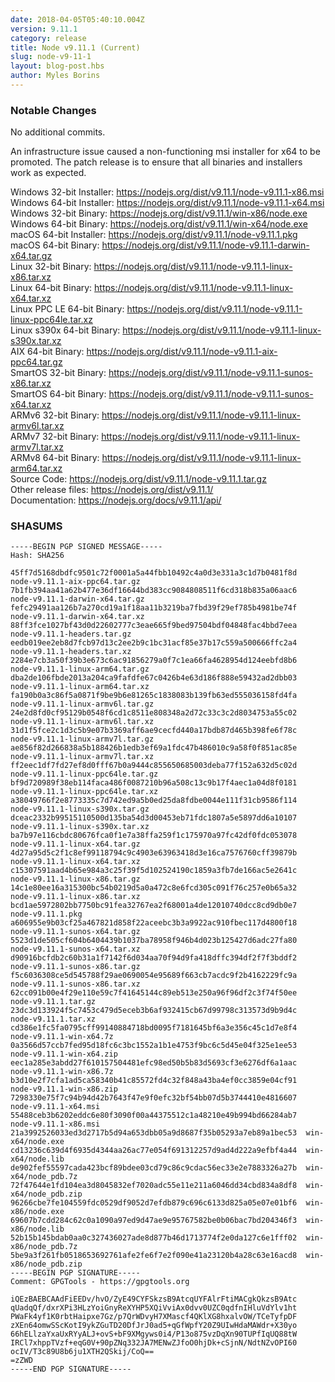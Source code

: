 ```yaml
---
date: 2018-04-05T05:40:10.004Z
version: 9.11.1
category: release
title: Node v9.11.1 (Current)
slug: node-v9-11-1
layout: blog-post.hbs
author: Myles Borins
---
```


### Notable Changes

No additional commits.

An infrastructure issue caused a non-functioning msi installer for x64 to be promoted. The patch release is to ensure that all binaries and installers work as expected.

Windows 32-bit Installer: https://nodejs.org/dist/v9.11.1/node-v9.11.1-x86.msi<br> Windows 64-bit Installer: https://nodejs.org/dist/v9.11.1/node-v9.11.1-x64.msi<br> Windows 32-bit Binary: https://nodejs.org/dist/v9.11.1/win-x86/node.exe<br> Windows 64-bit Binary: https://nodejs.org/dist/v9.11.1/win-x64/node.exe<br> macOS 64-bit Installer: https://nodejs.org/dist/v9.11.1/node-v9.11.1.pkg<br> macOS 64-bit Binary: https://nodejs.org/dist/v9.11.1/node-v9.11.1-darwin-x64.tar.gz<br> Linux 32-bit Binary: https://nodejs.org/dist/v9.11.1/node-v9.11.1-linux-x86.tar.xz<br> Linux 64-bit Binary: https://nodejs.org/dist/v9.11.1/node-v9.11.1-linux-x64.tar.xz<br> Linux PPC LE 64-bit Binary: https://nodejs.org/dist/v9.11.1/node-v9.11.1-linux-ppc64le.tar.xz<br> Linux s390x 64-bit Binary: https://nodejs.org/dist/v9.11.1/node-v9.11.1-linux-s390x.tar.xz<br> AIX 64-bit Binary: https://nodejs.org/dist/v9.11.1/node-v9.11.1-aix-ppc64.tar.gz<br> SmartOS 32-bit Binary: https://nodejs.org/dist/v9.11.1/node-v9.11.1-sunos-x86.tar.xz<br> SmartOS 64-bit Binary: https://nodejs.org/dist/v9.11.1/node-v9.11.1-sunos-x64.tar.xz<br> ARMv6 32-bit Binary: https://nodejs.org/dist/v9.11.1/node-v9.11.1-linux-armv6l.tar.xz<br> ARMv7 32-bit Binary: https://nodejs.org/dist/v9.11.1/node-v9.11.1-linux-armv7l.tar.xz<br> ARMv8 64-bit Binary: https://nodejs.org/dist/v9.11.1/node-v9.11.1-linux-arm64.tar.xz<br> Source Code: https://nodejs.org/dist/v9.11.1/node-v9.11.1.tar.gz<br> Other release files: https://nodejs.org/dist/v9.11.1/<br> Documentation: https://nodejs.org/docs/v9.11.1/api/

### SHASUMS

```
-----BEGIN PGP SIGNED MESSAGE-----
Hash: SHA256

45ff7d5168dbdfc9501c72f0001a5a44fbb10492c4a0d3e331a3c1d7b0481f8d  node-v9.11.1-aix-ppc64.tar.gz
7b1fb394aa41a62b477e36df16644bd383cc9084808511f6cd318b835a06aac6  node-v9.11.1-darwin-x64.tar.gz
fefc29491aa126b7a270cd19a1f18aa11b3219ba7fbd39f29ef785b4981be74f  node-v9.11.1-darwin-x64.tar.xz
88ff3fce1027bf43d0d22602777c3eae665f9bed97504bdf04848fac4bbd7eea  node-v9.11.1-headers.tar.gz
eedb019ee2eb8d7fcb97d13c2ee2b9c1bc31acf85e37b17c559a500666ffc2a4  node-v9.11.1-headers.tar.xz
2284e7cb3a50f39b3e673c6ac91856279a0f7c1ea66fa4628954d124eebfd8b6  node-v9.11.1-linux-arm64.tar.gz
dba2de106fbde2013a204ca9fafdfe67c0426b4e63d186f888e59432ad2dbb03  node-v9.11.1-linux-arm64.tar.xz
fa190b0a3c86f5a0871f9be9b6e81265c1838083b139fb63ed555036158fd4fa  node-v9.11.1-linux-armv6l.tar.gz
24e2d8fd0cf95129b0548f6cd1c8511e808348a2d72c33c3c2d8034753a55c02  node-v9.11.1-linux-armv6l.tar.xz
31d1f5fce2c1d3c5b9e07b3369aff6ae9cecfd440a17bdb87d465b398fe6f78c  node-v9.11.1-linux-armv7l.tar.gz
ae856f82d266838a5b188426b1edb3ef69a1fdc47b486010c9a58f0f851ac85e  node-v9.11.1-linux-armv7l.tar.xz
ff2eec1df7fd27ef8d0fff67b0a9444c855650685003deba77f152a632d5c02d  node-v9.11.1-linux-ppc64le.tar.gz
bf9d720989f38eb114faca486f0087210b96a508c13c9b17f4aec1a04d8f0181  node-v9.11.1-linux-ppc64le.tar.xz
a38049766f2e8773335c7d742ed9a5b0ed25da8fdbe0044e111f31cb9586f114  node-v9.11.1-linux-s390x.tar.gz
dceac2332b99515110500d135ba54d3d00453eb71fdc1807a5e5897dd6a10107  node-v9.11.1-linux-s390x.tar.xz
ba7b97e116cbdc80676fca0f1e7a38ffa259f1c175970a97fc42df0fdc053078  node-v9.11.1-linux-x64.tar.gz
4d27a95d5c2f1c8ef99118794c9c4903e63963418d3e16ca7576760cff39879b  node-v9.11.1-linux-x64.tar.xz
c15307591aad4b65e984a3c25f39f5d102524190c1859a3fb7de166ac5e2641c  node-v9.11.1-linux-x86.tar.gz
14c1e80ee16a315300bc54b0219d5a0a472c8e6fcd305c091f76c257e0b65a32  node-v9.11.1-linux-x86.tar.xz
bcd1ae5972802bb7750bc91fea32767ea2f68001a4de12010740dcc8cd9db0e7  node-v9.11.1.pkg
a606955e9b03cf25a467821d858f22aceebc3b3a9922ac910fbec117d4800f18  node-v9.11.1-sunos-x64.tar.gz
5523d1de505cf604b6404439b1037ba78958f946b4d023b125427d6adc27fa80  node-v9.11.1-sunos-x64.tar.xz
d90916bcfdb2c60b31a1f7142f6d034aa70f94d9fa418dffc394df2f7f3bddf2  node-v9.11.1-sunos-x86.tar.gz
f5c6036308ce5d545788f29ae0690054e95689f663cb7acdc9f2b4162229fc9a  node-v9.11.1-sunos-x86.tar.xz
62cc091b00e4f29e110e59c7f41645144c89eb513e250a96f96df2c3f74f50ee  node-v9.11.1.tar.gz
23dc3d133924f5c7453c479d5eceb3b6af932415cb67d99798c313573d9b9d4c  node-v9.11.1.tar.xz
cd386e1fc5fa0795cff99140884718bd0095f7181645bf6a3e356c45c1d7e8f4  node-v9.11.1-win-x64.7z
0a3566d57ccb7fed95d18fc6c3bc1552a1b1e4753f9bc6c5d45e04f325e1ee53  node-v9.11.1-win-x64.zip
eec1a285e3abdd27f610157504481efc98ed50b5b83d5693cf3e6276df6a1aac  node-v9.11.1-win-x86.7z
b3d10e2f7cfa1ad5ca58340b41c85572fd4c32f848a43ba4ef0cc3859e04cf91  node-v9.11.1-win-x86.zip
7298330e75f7c94b94d42b7643f47e9f0efc32bf54bb07d5b3744410e4816607  node-v9.11.1-x64.msi
55488ceb3b6202eddc6e80f3090f00a44375512c1a48210e49b994bd66284ab7  node-v9.11.1-x86.msi
21a3992526033ed3d2717b5d94a653dbb05a9d8687f35b05293a7eb89a1bec53  win-x64/node.exe
cd13236c639d4f6935d4344aa26ac77e054f691312257d9ad4d222a9efbf4a44  win-x64/node.lib
de902fef55597cada423bcf89bdee03cd79c86c9cdac56ec33e2e7883326a27b  win-x64/node_pdb.7z
72f47644e1fd104ea3d8045832ef7020adc55e11e211a6046dd34cbd834a8df8  win-x64/node_pdb.zip
96266cbe7fe104559fdc0529df9052d7efdb879c696c6133d825a05e07e01bf6  win-x86/node.exe
69607b7cdd284c62c0a1090a97ed9d47ae9e95767582be0b06bac7bd204346f3  win-x86/node.lib
52b15b145bdab0aa0c327436027ade8d877b46d1713774f2e0da127c6e1fff02  win-x86/node_pdb.7z
5be9a3f261fb0518653692761afe2fe6f7e2f090e41a23120b4a28c63e16acd8  win-x86/node_pdb.zip
-----BEGIN PGP SIGNATURE-----
Comment: GPGTools - https://gpgtools.org

iQEzBAEBCAAdFiEEDv/hvO/ZyE49CYFSkzsB9AtcqUYFAlrFtiMACgkQkzsB9Atc
qUadqQf/dxrXPi3HLzYoiGnyReXYHP5XQiVviAx0dvv0UZC0qdfnIHluVdYlv1ht
PWaFk4yf1K0rbtHaipxe7Gz/p7QrWDvyH7XMascf4QKlXG8hxalvOW/TCeTyfpDF
zXEn64omwSScKotI9ykZGuTD20DfJrJ0ad5+qGfWpfY20Z9UIwHdaMAWdr+X30yo
66hELlzaYxaUxRYyALJ+ovS+bF9XMgyws0i4/P13o875vzDqXn90TUPfIqUQ88tW
IRCl7xhppTVzf+eqG0V+90pZNq332JA7MENwZJfoO0hjDk+cSjnN/NdtNZvOPI60
ocIV/T3c89U8b6ju1XTH2QSkij/CoQ==
=zZWD
-----END PGP SIGNATURE-----

```
